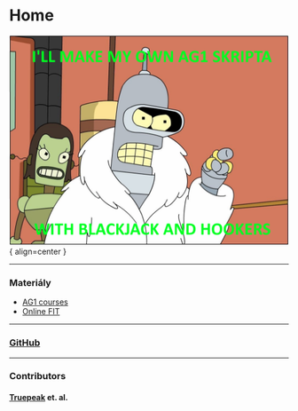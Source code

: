 # Home


![Image title](./assets/ag1-skripta-with-hookers.png){ align=center }

---

### Materiály

- [AG1 courses](https://courses.fit.cvut.cz/BI-AG1/index.html)
- [Online FIT](https://online.fit.cvut.cz/zaznam/B231/bi-ag1.21.html)

---

### [GitHub](https://github.com/truepeak78/ag1)

---

### Contributors

#### [Truepeak](https://discordapp.com/users/) et. al.
